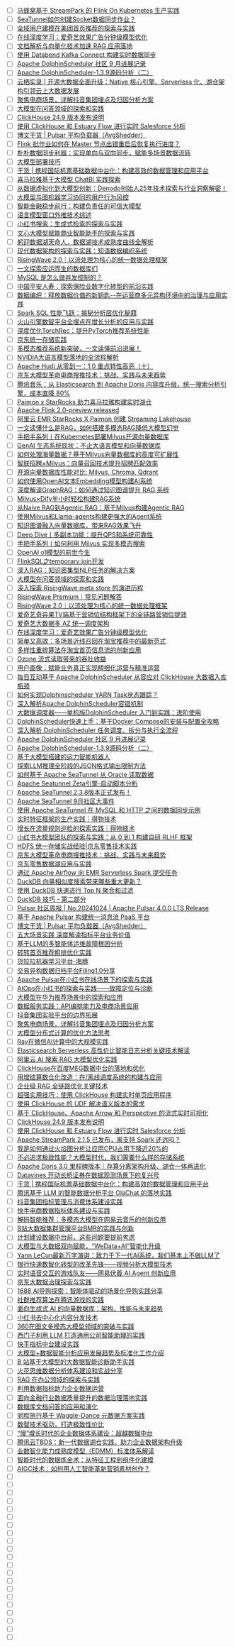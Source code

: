 - [ ] [马蜂窝基于 StreamPark 的 Flink On Kubernetes 生产实践](https://mp.weixin.qq.com/s/GtpBdTVxOMsrWF2m3R1sjA)
- [ ] [SeaTunnel如何创建Socket数据同步作业？](https://mp.weixin.qq.com/s/SoDD3Zcb0ho3LUUYyIPXvg)
- [ ] [全域用户建模在美团首页推荐的探索与实践](https://mp.weixin.qq.com/s/9KBcHCjfNad_Fp3-SZrG3Q)
- [ ] [在线深度学习：爱奇艺效果广告分钟级模型优化](https://mp.weixin.qq.com/s/byDVm8MNu5HVo1iugXW6_g)
- [ ] [文档解析与向量化技术加速 RAG 应用落地](https://mp.weixin.qq.com/s/TGW3zl_bEO-dIQsXaRHzQw)
- [ ] [使用 Databend Kafka Connect 构建实时数据同步](https://mp.weixin.qq.com/s/D-edT5-ilpgXDvktoeznnQ)
- [ ] [Apache DolphinScheduler 社区 9 月进展记录](https://mp.weixin.qq.com/s/epqN3xJI-aNHhmR1_fHVFg)
- [ ] [Apache DolphinScheduler-1.3.9源码分析（二）](https://mp.weixin.qq.com/s/BOaPiWEsaoUb4RYSLg-bPg)
- [ ] [云栖实录 | 开源大数据全面升级：Native 核心引擎、Serverless 化、湖仓架构引领云上大数据发展](https://mp.weixin.qq.com/s/aPh8grUdD6jXyGZ4b2_mYg)
- [ ] [聚焦电商场景，详解抖音集团埋点及归因分析方案](https://mp.weixin.qq.com/s/s6WvXxevOhelQ8okA7z4dg)
- [ ] [大模型在问答领域的探索和实践](https://mp.weixin.qq.com/s/vMUAkjgL3TUlIkLWKsFKVA)
- [ ] [ClickHouse 24.9 版本发布说明](https://mp.weixin.qq.com/s/MXJ9PGOIBWC3wyK-Rzk2wg)
- [ ] [使用 ClickHouse 和 Estuary Flow 进行实时 Salesforce 分析](https://mp.weixin.qq.com/s/0rFYMbsjXYNwnCufLz88rQ)
- [ ] [博文干货 | Pulsar 平均负载器（AvgShedder）](https://mp.weixin.qq.com/s/mb3Naugx5LBZ5hFk_fKSTg)
- [ ] [Flink 批作业如何在 Master 节点出错重启后恢复执行进度？](https://mp.weixin.qq.com/s/h0RtStXrObWOBv6ZoUIvrg)
- [ ] [朴朴数据同步利器：实现单向与双向同步，赋能多场景数据流转](https://mp.weixin.qq.com/s/gkOyp-nhHyS5QpiaQkH_Ug)
- [ ] [大模型部署技巧](https://mp.weixin.qq.com/s/kw4jRT82p-8Bdn_FYCm91w)
- [ ] [干货 | 携程国际机票基础数据中台化：构建高效的数据管理和应用平台](https://mp.weixin.qq.com/s/1_k7aW12Dv6TYihKsuuUUw)
- [ ] [喜马拉雅基于大模型 ChatBl 实践探索](https://mp.weixin.qq.com/s/erbfKIgSf02YTgPIso2k5w)
- [ ] [从数据虚拟化到大模型创新：Denodo创始人25年技术探索与行业洞察解密！](https://mp.weixin.qq.com/s/Xe3egT424kH4SEinGwk0pg)
- [ ] [大模型与图机器学习协同的用户行为风控](https://mp.weixin.qq.com/s/8rkaqAB3pjsYOPq44FV_xQ)
- [ ] [智能金融稳步前行：构建负责任的可信大模型](https://mp.weixin.qq.com/s/HJVMsh2vLkH3h3RqeFM4tg)
- [ ] [语言模型窗口外推技术综述](https://mp.weixin.qq.com/s/5CqrlUZHrciMAFmeV2oYdw)
- [ ] [小红书搜索：生成式检索的探索与实践](https://mp.weixin.qq.com/s/yApGxCGxjWnZQu8PoO9Qeg)
- [ ] [文心大模型赋能商业智能助手的探索与实践](https://mp.weixin.qq.com/s/2WcBYNyZGJ8cx-dQyDJQXw)
- [ ] [躬迎数据湖天命人，数据湖技术成熟度曲线全解析](https://mp.weixin.qq.com/s/s_hwnjsrO3OjhMy9UkimcQ)
- [ ] [现代数据架构的探索与实践：知语数据编织系统](https://mp.weixin.qq.com/s/L2jkKuCazyb42PElcoHr6w)
- [ ] [RisingWave 2.0｜以流处理为核心的统一数据处理框架](https://mp.weixin.qq.com/s/yrLSZ5KPRjVfyF7jklhkhg)
- [ ] [一文探索应运而生的数据库们](https://mp.weixin.qq.com/s/6nOwTieyW9SXvi2tqLtizw)
- [ ] [MySQL 是怎么做并发控制的？](https://mp.weixin.qq.com/s/EjKtAj9H6KpuRlWAfoLYSA)
- [ ] [中国平安人寿：探索保险业数字化转型的前沿实践](https://mp.weixin.qq.com/s/omt6KToazlVht0gHVaIulA)
- [ ] [数据编织：释放数据价值的新钥匙--在运营商多元异构环境中的治理与应用实践](https://mp.weixin.qq.com/s/lxAkFX1bA7XRHZN2ZC69EQ)
- [ ] [Spark SQL 性能飞跃：揭秘分析层优化秘籍](https://mp.weixin.qq.com/s/HphEUs95OXIkFpjVv3LJjw)
- [ ] [火山引擎数智平台全埋点在增长分析的应用与实践](https://mp.weixin.qq.com/s/5caizKoMgdxDk75lwhTMjg)
- [ ] [​深度优化TorchRec：提升PyTorch推荐系统性能](https://mp.weixin.qq.com/s/_bdVZGaNn0dUvBYvcL6WgQ)
- [ ] [京东统一存储实践](https://mp.weixin.qq.com/s/8vFHWJSUfKCPT2swVvRW3g)
- [ ] [多模态推荐系统新突破，一文读懂前沿进展！](https://mp.weixin.qq.com/s/YDna7dvC55yWL61r8PljoQ)
- [ ] [NVIDIA大语言模型落地的全流程解析](https://mp.weixin.qq.com/s/PgA6g1FSJME_SyuH-5lsZw)
- [ ] [Apache Hudi 从零到一：1.0 重点特性高亮（十）](https://mp.weixin.qq.com/s/q38U0TTWjSlWiNmWuY9DZQ)
- [ ] [京东大模型革命电商搜推技术：挑战、实践与未来趋势](https://mp.weixin.qq.com/s/Smojhvkl1qR22zpCohMcpQ)
- [ ] [腾讯音乐：从 Elasticsearch 到 Apache Doris 内容库升级，统一搜索分析引擎，成本直降 80%](https://mp.weixin.qq.com/s/t3uOilISBXowGrZ-qxRWsA)
- [ ] [Paimon x StarRocks 助力喜马拉雅构建实时湖仓](https://mp.weixin.qq.com/s/Q-ZL3IaPE2a8Hv6S7Q2vkg)
- [ ] [Apache Flink 2.0-preview released](https://mp.weixin.qq.com/s/SeqJ1UAjugcakQd8EvTXLA)
- [ ] [阿里云 EMR StarRocks X Paimon 创建 Streaming Lakehouse](https://mp.weixin.qq.com/s/zD6DGgAmiA0VLLijYp845w)
- [ ] [一文读懂什么是RAG，如何搭建多模态RAG降低大模型幻觉](https://mp.weixin.qq.com/s/9tcV1GvZptACH7rkKXautw)
- [ ] [手把手系列丨在Kubernetes部署Milvus开源向量数据库](https://mp.weixin.qq.com/s/wE45Jv0bdQEYm-N3TAkmHw)
- [ ] [GenAI 生态系统现状：不止大语言模型和向量数据库](https://mp.weixin.qq.com/s/mkhDEuyWqa92I3UGj8TiBA)
- [ ] [如何处理海量数据？基于Milvus向量数据库的高度可扩展性](https://mp.weixin.qq.com/s/eGy_YiSZFGSOwXKTtqjTgw)
- [ ] [智联招聘×Milvus：向量召回技术提升招聘匹配效率](https://mp.weixin.qq.com/s/wmcJRSyBxgrpU5vAfwEWPg)
- [ ] [开源向量数据库性能对比: Milvus, Chroma, Qdrant](https://mp.weixin.qq.com/s/SYiK-O2MJ-VOQAY_y591cw)
- [ ] [如何使用OpenAI文本Embedding模型构建AI系统](https://mp.weixin.qq.com/s/qp2Xnqx_dXa6wleeEQW5Pg)
- [ ] [深度解读GraphRAG：如何通过知识图谱提升 RAG 系统](https://mp.weixin.qq.com/s/9P0yel8EsEsPNeeCTZ5GTA)
- [ ] [Milvus×Dify半小时轻松构建RAG系统](https://mp.weixin.qq.com/s/StqRiZl6_42CsAHe6fd2NQ)
- [ ] [从Naive RAG到Agentic RAG：基于Milvus构建Agentic RAG](https://mp.weixin.qq.com/s/qNvDMMi_tLzGy6EXFV8sJw)
- [ ] [使用Milvus和Llama-agents构建更强大的Agent系统](https://mp.weixin.qq.com/s/f_oF7I6Co-0r1OVOpV28QA)
- [ ] [知识图谱融入向量数据库，带来RAG效果飞升](https://mp.weixin.qq.com/s/jaFzZ2WIbgy9mKo1-gKt2Q)
- [ ] [Deep Dive丨多副本功能：提升QPS和系统可靠性](https://mp.weixin.qq.com/s/S0iTrNGD_LV_ZeZhU_k4lA)
- [ ] [手把手系列丨如何利用 Milvus 实现多模态搜索](https://mp.weixin.qq.com/s/w_ZPPBMuN1QiWN9p8TBAbg)
- [ ] [OpenAI o1模型的前世今生](https://mp.weixin.qq.com/s/OCgbffOPrZ5kzFKisSUC9Q)
- [ ] [FlinkSQL之temporary join开发](https://mp.weixin.qq.com/s/8xHm262Kv5_mBZIwEWX2Wg)
- [ ] [深入RAG：知识密集型NLP任务的解决方案](https://mp.weixin.qq.com/s/fjlq8O5prE45U4e6d7LufQ)
- [ ] [大模型在问答领域的探索和实践](https://mp.weixin.qq.com/s/vMUAkjgL3TUlIkLWKsFKVA)
- [ ] [深入探索 RisingWave meta store 的演进历程](https://mp.weixin.qq.com/s/q2FGim5vXSd0QKroPavhAw)
- [ ] [RisingWave Premium｜常见问题解答](https://mp.weixin.qq.com/s/FPPhsrUj6AhjEZlDnEoqwg)
- [ ] [RisingWave 2.0｜以流处理为核心的统一数据处理框架](https://mp.weixin.qq.com/s/yrLSZ5KPRjVfyF7jklhkhg)
- [ ] [爱奇艺奇异果TV端基于营销位结构框架下的全链路营销位提效](https://mp.weixin.qq.com/s/95I2xmIaMsG2dNeEhxLRMQ)
- [ ] [爱奇艺大数据多 AZ 统一调度架构](https://mp.weixin.qq.com/s/Hmpe7cgVEfWRBfMvFFkGPw)
- [ ] [在线深度学习：爱奇艺效果广告分钟级模型优化](https://mp.weixin.qq.com/s/byDVm8MNu5HVo1iugXW6_g)
- [ ] [简单又高效：多场景近线召回在淘宝推荐中的最新范式](https://mp.weixin.qq.com/s/zFb3wcfyAD-lAw3KBSEH9w)
- [ ] [多样性重排算法在淘宝首页信息流的创新应用](https://mp.weixin.qq.com/s/ddLJozxOGmA7ag2eEgKKfA)
- [ ] [Ozone 流式读取带来的吞吐收益](https://mp.weixin.qq.com/s/ghTl_vMisYpquGoeF9ITfQ)
- [ ] [用户画像：赋能业务真正实现精细化运营与精准运营](https://mp.weixin.qq.com/s/Kt2oE4lfDUFXLkFEO-U7TQ)
- [ ] [每日互动基于 Apache DolphinScheduler 从容应对 ClickHouse 大数据入库瓶颈](https://mp.weixin.qq.com/s/UTfL2dFOmHCJvrfZ6OYbmQ)
- [ ] [如何实现Dolphinscheduler YARN Task状态跟踪？](https://mp.weixin.qq.com/s/zm-DAW_3ptnZ3BFZvLmxfQ)
- [ ] [深入解析Apache DolphinScheduler容错机制](https://mp.weixin.qq.com/s/H5VFZNpJXZZfBjCEIK-YqQ)
- [ ] [大数据调度器——单机版DolphinScheduler 入门到实践：进阶使用](https://mp.weixin.qq.com/s/JkPTo7LJ4CtkFO3QdMlogg)
- [ ] [DolphinScheduler快速上手：基于Docker Compose的安装与配置全攻略](https://mp.weixin.qq.com/s/ZOnQWULZqgKdo59kBZm6RA)
- [ ] [深入解析 DolphinScheduler 任务调度、拆分与执行全流程](https://mp.weixin.qq.com/s/zkDTDsk9a_zeOUCbe28k9g)
- [ ] [Apache DolphinScheduler 社区 9 月进展记录](https://mp.weixin.qq.com/s/epqN3xJI-aNHhmR1_fHVFg)
- [ ] [Apache DolphinScheduler-1.3.9源码分析（二）](https://mp.weixin.qq.com/s/BOaPiWEsaoUb4RYSLg-bPg)
- [ ] [基于大模型搭建的运力智能机器人](https://mp.weixin.qq.com/s/aegN62t1j38sH5OXvqXCWw)
- [ ] [探索LLM推理全阶段的JSON格式输出限制方法](https://mp.weixin.qq.com/s/MNj_EQ62UZC9SlOTtfYy4g)
- [ ] [如何基于 Apache SeaTunnel 从 Oracle 读取数据](https://mp.weixin.qq.com/s/GlPBNUUfidLoCBYKnywAoA)
- [ ] [Apache Seatunnel Zeta引擎-启动脚本分析](https://mp.weixin.qq.com/s/BYWPMMMw2Kza4P_FeY4pNg)
- [ ] [Apache SeaTunnel 2.3.8版本正式发布！](https://mp.weixin.qq.com/s/hV5Ur0NP9YYpX2aKG02XLA)
- [ ] [Apache SeaTunnel 9月社区大事件](https://mp.weixin.qq.com/s/A1t88FdfcotoEpts-H_U1w)
- [ ] [使用 Apache SeaTunnel 在 MySQL 和 HTTP 之间的数据同步示例](https://mp.weixin.qq.com/s/eFgKX8eN_Ef7ApVmsloxOQ)
- [ ] [实时特征框架的生产实践｜得物技术](https://mp.weixin.qq.com/s/PuvFfHsXwM66OcYYfUcePw)
- [ ] [增长在流量规则巡检的探索实践｜得物技术](https://mp.weixin.qq.com/s/_-VHNG5IopTTXYTxxlQDLw)
- [ ] [小红书大模型团队的探索与实践：从 0 到 1 构建自研 RLHF 框架](https://mp.weixin.qq.com/s/-M3h4X-zoW3gZGwFJDl1dQ)
- [ ] [HDFS 统一存储实战经验|京东零售技术实践](https://mp.weixin.qq.com/s/UJrA5rCvoXEiuaPG3rowbg)
- [ ] [京东大模型革命电商搜推技术：挑战、实践与未来趋势](https://mp.weixin.qq.com/s/0zJNgdRE-jUCMy3sK5UfFA)
- [ ] [京东零售数据湖应用与实践](https://mp.weixin.qq.com/s/2E28nU3M8jt7HKl8DAuYfQ)
- [ ] [通过 Apache Airflow 向 EMR Serverless Spark 提交任务](https://mp.weixin.qq.com/s/fNJt0qXfYtUXayUOjXsHRg)
- [ ] [DuckDB 向量相似度搜索带来哪些重大更新？](https://mp.weixin.qq.com/s/VBm8rYVExFiVIGO0TuuyOA)
- [ ] [使用 DuckDB 快速进行 Top N 聚合和过滤](https://mp.weixin.qq.com/s/3UG7jDS8hf4vOtzfHb6kGg)
- [ ] [DuckDB 技巧 - 第二部分](https://mp.weixin.qq.com/s/YNU2w3j8S-X4E2_3RvJgVQ)
- [ ] [Pulsar 社区周报 | No.20241024 | Apache Pulsar 4.0.0 LTS Release](https://mp.weixin.qq.com/s/UiKZ23xC8USESMEKOxMsTQ)
- [ ] [基于 Apache Pulsar 构建统一消息流 PaaS 平台](https://mp.weixin.qq.com/s/nAiR0BSlcw4D13TfMGRKzQ)
- [ ] [博文干货 | Pulsar 平均负载器（AvgShedder）](https://mp.weixin.qq.com/s/mb3Naugx5LBZ5hFk_fKSTg)
- [ ] [五大场景实践 深度解读指标平台业务价值](https://mp.weixin.qq.com/s/iPkxHCdcwcnbU2Pp_5MK3Q)
- [ ] [基于LLM的多智能体运维故障根因分析](https://mp.weixin.qq.com/s/Y55qg3zudI5PiEQwg2ateA)
- [ ] [转转首页推荐粗排优化实践](https://mp.weixin.qq.com/s/THMPbwXY0cCj3s-uo0cxqA)
- [ ] [货拉拉机器学习平台-海豚](https://mp.weixin.qq.com/s/hwn-enb_v_TYQdScEhVL3Q)
- [ ] [交易异构数据归档平台Filing1.0分享](https://mp.weixin.qq.com/s/1jbC-u-DfEH65yDePdYUdQ)
- [ ] [Apache Pulsar在小红书在线场景下的探索与实践](https://mp.weixin.qq.com/s/aumDJcoKHklLo1QEp9otlg)
- [ ] [AIOps在小红书的探索与实践——故障定位与诊断](https://mp.weixin.qq.com/s/5KOpCFJ0SuWQ-qe9_U4Qyg)
- [ ] [大模型在华为推荐场景中的探索和应用](https://mp.weixin.qq.com/s/4e86XdjCaI2Czc1fl9EZZw)
- [ ] [数据服务实践：API编排能力及电商场景应用](https://mp.weixin.qq.com/s/1hQsRJJ1yIMjXDW86LrAkg)
- [ ] [抖音集团实验平台的边界拓展](https://mp.weixin.qq.com/s/aacaDdQgO2riN7-7SreTLg)
- [ ] [聚焦电商场景，详解抖音集团埋点及归因分析方案](https://mp.weixin.qq.com/s/s6WvXxevOhelQ8okA7z4dg)
- [ ] [大模型分布式计算的优化方法思考](https://mp.weixin.qq.com/s/2Dox8nG2hKFQUfGoTvkNCQ)
- [ ] [Ray在微信AI计算中的大规模实践](https://mp.weixin.qq.com/s/1CH7Yki4AB08tJ1eDVVkhQ)
- [ ] [Elasticsearch Serverless 高性价比智能日志分析关键技术解读](https://mp.weixin.qq.com/s/UIxWkIrsON667H0q7rPsLw)
- [ ] [阿里云 AI 搜索 RAG 大模型优化实践](https://mp.weixin.qq.com/s/hP_iDM8tSu0YHGoyWwt4dw)
- [ ] [ClickHouse在百度MEG数据中台的落地和优化](https://mp.weixin.qq.com/s/L6ebERyvHPMtv651gdEnXA)
- [ ] [用增结算数仓化改造：在/离线调度系统的构建与应用](https://mp.weixin.qq.com/s/nNikHd0yHW--C69dVyDOUA)
- [ ] [企业级 RAG 全链路优化关键技术](https://mp.weixin.qq.com/s/qoCBaKxyXGnk6p74sXgXNA)
- [ ] [超强实用技巧：使用 ClickHouse 构建实时单页应用程序](https://mp.weixin.qq.com/s/NNE0hHthHbI5Ncm7ub1SHQ)
- [ ] [使用 ClickHouse 的 UDF 解决语义版本的需求](https://mp.weixin.qq.com/s/H6MYC5d3uzSjuAdcOZnaSg)
- [ ] [基于 ClickHouse、Apache Arrow 和 Perspective 的流式实时可视化](https://mp.weixin.qq.com/s/U96QmFqB6CeFzPzh3ShdXQ)
- [ ] [ClickHouse 24.9 版本发布说明](https://mp.weixin.qq.com/s/MXJ9PGOIBWC3wyK-Rzk2wg)
- [ ] [使用 ClickHouse 和 Estuary Flow 进行实时 Salesforce 分析](https://mp.weixin.qq.com/s/0rFYMbsjXYNwnCufLz88rQ)
- [ ] [Apache StreamPark 2.1.5 已发布，离支持 Spark 还远吗？](https://mp.weixin.qq.com/s/qVUKlCXy9tjiGYPdQ4_xLw)
- [ ] [我是如何通过火焰图分析让应用CPU占用下降近20%的](https://mp.weixin.qq.com/s/Xx7mfv2rluaYf-Eu91YPyQ)
- [ ] [不必追求极致性能？大模型时代，我们需要什么样的存储系统](https://mp.weixin.qq.com/s/qyoIUh6qBQHRRvVKA-g29A)
- [ ] [Apache Doris 3.0 里程碑版本｜存算分离架构升级、湖仓一体再进化](https://mp.weixin.qq.com/s/z4oow4QsrzMRG83Lbq8glA)
- [ ] [Datavines 开动长桥证券在数据观测场景下的复兴号](https://mp.weixin.qq.com/s/JduAZX-z2m17CHbrYla5HQ)
- [ ] [干货 | 携程国际机票基础数据中台化：构建高效的数据管理和应用平台](https://mp.weixin.qq.com/s/1_k7aW12Dv6TYihKsuuUUw)
- [ ] [腾讯基于 LLM 的智能数据分析平台 OlaChat 的落地实践](https://mp.weixin.qq.com/s/QRbYsJJXHA_fuPJTm7vF6g)
- [ ] [抖音集团指标管理与消费体系建设实践](https://mp.weixin.qq.com/s/-tfupvfWmiqHIwRCUJNC6A)
- [ ] [快手电商数据指标体系建设与实践](https://mp.weixin.qq.com/s/poSTZSjHg2cMW9Fyyd_TRA)
- [ ] [解码智能推荐：多模态大模型在网易云音乐的创新应用](https://mp.weixin.qq.com/s/00eua3ENwPdnRIA4gn6dGA)
- [ ] [B站大数据集群管理平台BMR的实践与创新](https://mp.weixin.qq.com/s/rF7W3cviXmBP3FAjegObLQ)
- [ ] [计划建设数据中台前，这些问题要提前考虑](https://mp.weixin.qq.com/s/bn4RbGf-8dYUp5V2A65ONg)
- [ ] [大模型与大数据双向赋能，“WeData+AI”智能化升级](https://mp.weixin.qq.com/s/vf-tqm9f5CqXz9jo8F2J_Q)
- [ ] [Yann LeCun最新万字演讲：致力于下一代AI系统，我们基本上不做LLM了](https://mp.weixin.qq.com/s/Ma0ndLm37rC_tyidlGQOvQ)
- [ ] [银行快速数智化转型的改革先锋——视频分析大模型技术](https://mp.weixin.qq.com/s/HHNdx-sslxi49ryJY2-3eg)
- [ ] [实时语音交互的游戏队友——网易伏羲 AI Agent 创新应用](https://mp.weixin.qq.com/s/l2-ZLIzlrij64Jb2b81TyQ)
- [ ] [京东大数据治理探索与实践](https://mp.weixin.qq.com/s/DOX2hsejjGI-yVw-X54lJA)
- [ ] [1688 AI导购探索：智能体驱动的场景化导购实践分享](https://mp.weixin.qq.com/s/6Kwu9stj1VHfm-_002UzaQ)
- [ ] [社群推荐算法在腾讯游戏的实践](https://mp.weixin.qq.com/s/DSBX8IDLWLB042A2ID1amA)
- [ ] [面向生成式 AI 的向量数据库：架构，性能与未来趋势](https://mp.weixin.qq.com/s/mdmWaWZvSxvXYcJlylC9kA)
- [ ] [小红书去中心化内容分发技术](https://mp.weixin.qq.com/s/LS_Y3IpO5cyJ7keyeGF_9w)
- [ ] [​360在图文多模态大模型领域的突破与实践](https://mp.weixin.qq.com/s/tiwW0dZjrV9RnhO8LixR8A)
- [ ] [西门子利用 LLM 打造通用公司智能助理的实践](https://mp.weixin.qq.com/s/sQY6SKigFNMMpsJM7_wcNA)
- [ ] [快手指标中台建设实践](https://mp.weixin.qq.com/s/cSpcnEl5sGEq-vt90gCq6w)
- [ ] [大模型+数据智能分析应用发展趋势及标准化工作介绍](https://mp.weixin.qq.com/s/oO89KBEWulCBKK0lmEV3oQ)
- [ ] [B 站基于大模型的大数据智能诊断助手实践](https://mp.weixin.qq.com/s/tzq2TJ6A6nQbU7cMwlhcEg)
- [ ] [火花思维数据分析体系建设和实战分享](https://mp.weixin.qq.com/s/YUC-bR6GSNRzRX1VZ80Gcg)
- [ ] [RAG 在办公领域的探索与实践](https://mp.weixin.qq.com/s/-I85PeNymz2HGFNMPFDz5A)
- [ ] [利用数据指标助力企业数据运营](https://mp.weixin.qq.com/s/mU4Nota7IRmUSVqge_QZcQ)
- [ ] [面向金融行业数据质量提升的数据治理落地实践](https://mp.weixin.qq.com/s/-W2ZPZ6qqLsyGWm3bMvkBQ)
- [ ] [数据库文档问答的应用和演化](https://mp.weixin.qq.com/s/WbwkwZV85tE9qboTOlyT9Q)
- [ ] [同程旅行基于 Waggle-Dance 元数据方案实践](https://mp.weixin.qq.com/s/khu3S7J4tdlXxlMtB1DVXg)
- [ ] [数智技术驱动，打造极致性价比](https://mp.weixin.qq.com/s/ipAH9lD82gE-LW4drQdrvQ)
- [ ] [“慢”增长时代的企业数据体系建设：超越数据中台](https://mp.weixin.qq.com/s/-_geULD1kFspiArq12ImzA)
- [ ] [腾讯云TBDS：新一代数据湖仓实践，助力企业数据架构升级](https://mp.weixin.qq.com/s/d4_iSVjSvP-OpWryrFDcHQ)
- [ ] [业数智化能力成熟度模型（EDMM）标准体系解读](https://mp.weixin.qq.com/s/XOYFTUnVHbWUkTeaEuB9OQ)
- [ ] [智能时代的数据炼金术：从特征工程到组件化建模](https://mp.weixin.qq.com/s/BrEa-ckNX4gwJF8B8cZ4DQ)
- [ ] [AIGC技术：如何用人工智能革新营销素材创作？](https://mp.weixin.qq.com/s/lh-QEBd6sowfri1AnaSgqQ)
- [ ] []()
- [ ] []()
- [ ] []()
- [ ] []()
- [ ] []()
- [ ] []()
- [ ] []()
- [ ] []()
- [ ] []()
- [ ] []()
- [ ] []()
- [ ] []()
- [ ] []()
- [ ] []()
- [ ] []()
- [ ] []()
- [ ] []()
- [ ] []()
- [ ] []()
- [ ] []()
- [ ] []()
